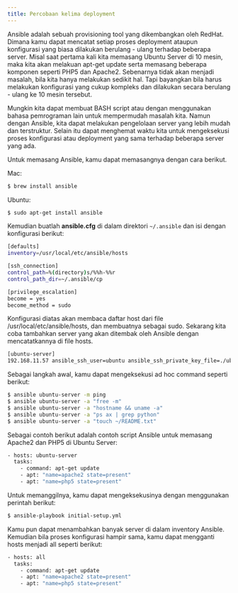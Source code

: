 ```yaml
---
title: Percobaan kelima deployment
---
```

Ansible adalah sebuah provisioning tool yang dikembangkan oleh RedHat. Dimana kamu dapat mencatat setiap proses deployment ataupun konfigurasi yang biasa dilakukan berulang - ulang terhadap beberapa server. Misal saat pertama kali kita memasang Ubuntu Server di 10 mesin, maka kita akan melakuan apt-get update serta memasang beberapa komponen seperti PHP5 dan Apache2. Sebenarnya tidak akan menjadi masalah, bila kita hanya melakukan sedikit hal. Tapi bayangkan bila harus melakukan konfigurasi yang cukup kompleks dan dilakukan secara berulang - ulang ke 10 mesin tersebut.

Mungkin kita dapat membuat BASH script atau dengan menggunakan bahasa pemrograman lain untuk mempermudah masalah kita. Namun dengan Ansible, kita dapat melakukan pengelolaan server yang lebih mudah dan terstruktur. Selain itu dapat menghemat waktu kita untuk mengeksekusi proses konfigurasi atau deployment yang sama terhadap beberapa server yang ada.

Untuk memasang Ansible, kamu dapat memasangnya dengan cara berikut.

Mac:
```sh
$ brew install ansible
```
Ubuntu:
```sh
$ sudo apt-get install ansible
```
Kemudian buatlah **ansible.cfg** di dalam direktori `~/.ansible` dan isi dengan konfigurasi berikut:
```sh
[defaults]
inventory=/usr/local/etc/ansible/hosts

[ssh_connection]
control_path=%(directory)s/%%h-%%r
control_path_dir=~/.ansible/cp

[privilege_escalation]
become = yes
become_method = sudo
```
Konfigurasi diatas akan membaca daftar host dari file /usr/local/etc/ansible/hosts, dan membuatnya sebagai sudo. Sekarang kita coba tambahkan server yang akan ditembak oleh Ansible dengan mencatatkannya di file hosts.
```sh
[ubuntu-server]
192.168.11.57 ansible_ssh_user=ubuntu ansible_ssh_private_key_file=./ubuntu-server.pem
```
Sebagai langkah awal, kamu dapat mengeksekusi ad hoc command seperti berikut:
```sh
$ ansible ubuntu-server -m ping
$ ansible ubuntu-server -a "free -m"
$ ansible ubuntu-server -a "hostname && uname -a"
$ ansible ubuntu-server -a "ps ax | grep python"
$ ansible ubuntu-server -a "touch ~/README.txt"
```
Sebagai contoh berikut adalah contoh script Ansible untuk memasang Apache2 dan PHP5 di Ubuntu Server:
```sh
- hosts: ubuntu-server
  tasks:
    - command: apt-get update
    - apt: "name=apache2 state=present"
    - apt: "name=php5 state=present"
```
Untuk memanggilnya, kamu dapat mengeksekusinya dengan menggunakan perintah berikut:
```sh
$ ansible-playbook initial-setup.yml
```
Kamu pun dapat menambahkan banyak server di dalam inventory Ansible. Kemudian bila proses konfigurasi hampir sama, kamu dapat mengganti hosts menjadi all seperti berikut:
```sh
- hosts: all
  tasks:
    - command: apt-get update
    - apt: "name=apache2 state=present"
    - apt: "name=php5 state=present"
```
